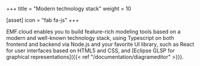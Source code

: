 +++
title = "Modern technology stack"
weight = 10

[asset]
  icon = "fab fa-js"
+++

EMF.cloud enables you to build feature-rich modeling tools based on a modern and well-known technology stack, using Typescript on both frontend and backend via Node.js and your favorite UI library, such as React for user interfaces based on HTML5 and CSS, and [Eclipse GLSP for graphical representations]({{< ref "/documentation/diagrameditor" >}}).
